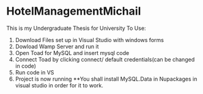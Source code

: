 # HotelManagementMichail
This is my Undergraduate Thesis for University
To Use:
1. Download Files set up in Visual Studio with windows forms
2. Dowload Wamp Server and run it
3. Open Toad for MySQL and insert mysql code
4. Connect Toad by clicking connect/ default credentials(can be changed in code)
5. Run code in VS 
6. Project is now running
**You shall install MySQL.Data in Nupackages in visual studio in order for it to work.
